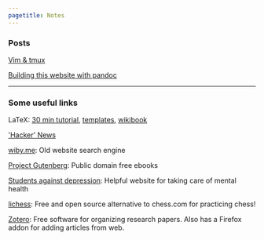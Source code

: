 ```yaml
---
pagetitle: Notes
---
```


### Posts

[Vim & tmux](notes-vimtmux.html)

[Building this website with pandoc](notes-making-website.html)

---


### Some useful links

LaTeX: [30 min tutorial](https://www.overleaf.com/learn/latex/Learn_LaTeX_in_30_minutes), [templates](http://www.latextemplates.com/), [wikibook](https://en.wikibooks.org/wiki/LaTeX/)

['Hacker' News](https://news.ycombinator.com/)

[wiby.me](https://wiby.me/ ): Old website search engine

[Project Gutenberg](https://www.gutenberg.org/): Public domain free ebooks

[Students against depression](https://www.studentsagainstdepression.org/): Helpful website for taking care of mental health

[lichess](https://lichess.org/): Free and open source alternative to chess.com for practicing chess!

[Zotero](https://www.zotero.org/): Free software for organizing research papers. Also has a Firefox addon for adding articles from web.

